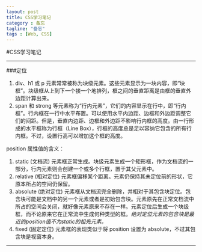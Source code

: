 ```yaml
---
layout: post
title: CSS学习笔记
category : 备忘
tagline: "备忘"
tags : [Web, CSS]
---
```


#CSS学习笔记

-----
###定位
1. div、h1 或 p 元素常常被称为块级元素。这些元素显示为一块内容，即“块框”。块级框从上到下一个接一个地排列，框之间的垂直距离是由框的垂直外边距计算出来。
2. span 和 strong 等元素称为“行内元素”，它们的内容显示在行中，即“行内框”。行内框在一行中水平布置。可以使用水平内边距、边框和外边距调整它们的间距。但是，垂直内边距、边框和外边距不影响行内框的高度。由一行形成的水平框称为行框（Line Box），行框的高度总是足以容纳它包含的所有行内框。不过，设置行高可以增加这个框的高度。

position 属性值的含义：
1. static (文档流)
元素框正常生成。块级元素生成一个矩形框，作为文档流的一部分，行内元素则会创建一个或多个行框，置于其父元素中。
2. relative (相对定位)
元素框偏移某个距离。元素仍保持其未定位前的形状，它原本所占的空间仍保留。
3. absolute (绝对定位)
元素框从文档流完全删除，并相对于其包含块定位。包含块可能是文档中的另一个元素或者是初始包含块。元素原先在正常文档流中所占的空间会关闭，就好像元素原来不存在一样。元素定位后生成一个块级框，而不论原来它在正常流中生成何种类型的框。*绝对定位元素的包含块是最近的position值不为static的祖先元素。*
4. fixed (固定定位)
元素框的表现类似于将 position 设置为 absolute，不过其包含块是视窗本身。

-----